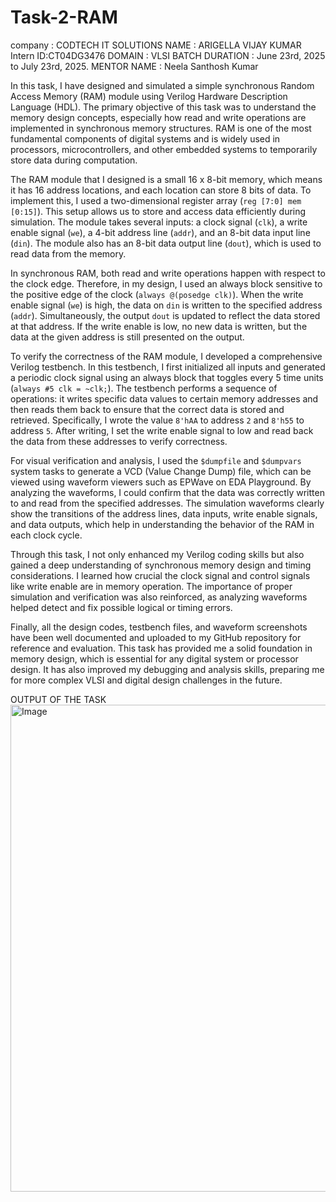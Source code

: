 # Task-2-RAM
company : CODTECH IT SOLUTIONS 
NAME : ARIGELLA VIJAY KUMAR 
Intern ID:CT04DG3476
DOMAIN : VLSI
BATCH DURATION :  June 23rd, 2025 to July 23rd, 2025. 
MENTOR  NAME : Neela Santhosh Kumar 

In this task, I have designed and simulated a simple synchronous Random Access Memory (RAM) module using Verilog Hardware Description Language (HDL). The primary objective of this task was to understand the memory design concepts, especially how read and write operations are implemented in synchronous memory structures. RAM is one of the most fundamental components of digital systems and is widely used in processors, microcontrollers, and other embedded systems to temporarily store data during computation.

The RAM module that I designed is a small 16 x 8-bit memory, which means it has 16 address locations, and each location can store 8 bits of data. To implement this, I used a two-dimensional register array (`reg [7:0] mem [0:15]`). This setup allows us to store and access data efficiently during simulation. The module takes several inputs: a clock signal (`clk`), a write enable signal (`we`), a 4-bit address line (`addr`), and an 8-bit data input line (`din`). The module also has an 8-bit data output line (`dout`), which is used to read data from the memory.

In synchronous RAM, both read and write operations happen with respect to the clock edge. Therefore, in my design, I used an always block sensitive to the positive edge of the clock (`always @(posedge clk)`). When the write enable signal (`we`) is high, the data on `din` is written to the specified address (`addr`). Simultaneously, the output `dout` is updated to reflect the data stored at that address. If the write enable is low, no new data is written, but the data at the given address is still presented on the output.

To verify the correctness of the RAM module, I developed a comprehensive Verilog testbench. In this testbench, I first initialized all inputs and generated a periodic clock signal using an always block that toggles every 5 time units (`always #5 clk = ~clk;`). The testbench performs a sequence of operations: it writes specific data values to certain memory addresses and then reads them back to ensure that the correct data is stored and retrieved. Specifically, I wrote the value `8'hAA` to address `2` and `8'h55` to address `5`. After writing, I set the write enable signal to low and read back the data from these addresses to verify correctness.

For visual verification and analysis, I used the `$dumpfile` and `$dumpvars` system tasks to generate a VCD (Value Change Dump) file, which can be viewed using waveform viewers such as EPWave on EDA Playground. By analyzing the waveforms, I could confirm that the data was correctly written to and read from the specified addresses. The simulation waveforms clearly show the transitions of the address lines, data inputs, write enable signals, and data outputs, which help in understanding the behavior of the RAM in each clock cycle.

Through this task, I not only enhanced my Verilog coding skills but also gained a deep understanding of synchronous memory design and timing considerations. I learned how crucial the clock signal and control signals like write enable are in memory operation. The importance of proper simulation and verification was also reinforced, as analyzing waveforms helped detect and fix possible logical or timing errors.

Finally, all the design codes, testbench files, and waveform screenshots have been well documented and uploaded to my GitHub repository for reference and evaluation. This task has provided me a solid foundation in memory design, which is essential for any digital system or processor design. It has also improved my debugging and analysis skills, preparing me for more complex VLSI and digital design challenges in the future.



OUTPUT OF THE TASK 
<img width="1859" height="779" alt="Image" src="https://github.com/user-attachments/assets/900b28dc-7ef1-490d-a2e9-17bc844105ca" />

